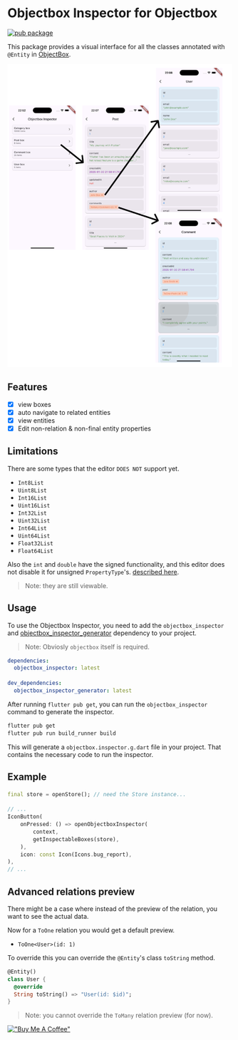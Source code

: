 # Objectbox Inspector for Objectbox

[![pub package](https://img.shields.io/pub/v/objectbox_inspector.svg)](https://pub.dev/packages/objectbox_inspector)

This package provides a visual interface for all the classes annotated with `@Entity` in [ObjectBox](https://pub.dev/packages/objectbox).

![Objectbox Inspector Demo](./assets/demo.png)

## Features

- [x] view boxes
- [x] auto navigate to related entities
- [x] view entities
- [x] Edit non-relation & non-final entity properties

## Limitations

There are some types that the editor `DOES NOT` support yet.

- `Int8List`
- `Uint8List`
- `Int16List`
- `Uint16List`
- `Int32List`
- `Uint32List`
- `Int64List`
- `Uint64List`
- `Float32List`
- `Float64List`

Also the `int` and `double` have the signed functionality, and this editor does not disable it for unsigned `PropertyType`'s. [described here](https://docs.objectbox.io/advanced/custom-types).


> Note: they are still viewable.

## Usage

To use the Objectbox Inspector, you need to add the `objectbox_inspector` and [objectbox_inspector_generator](https://pub.dev/packages/objectbox_inspector_generator) dependency to your project.

> Note: Obviosly `objectbox` itself is required.

```yaml
dependencies:
  objectbox_inspector: latest

dev_dependencies:
  objectbox_inspector_generator: latest
```

After running `flutter pub get`, you can run the `objectbox_inspector` command to generate the inspector.

```bash
flutter pub get
flutter pub run build_runner build
```

This will generate a `objectbox.inspector.g.dart` file in your project. That contains the necessary code to run the inspector.

## Example

```dart
final store = openStore(); // need the Store instance...

// ...
IconButton(
    onPressed: () => openObjectboxInspector(
        context,
        getInspectableBoxes(store),
    ),
    icon: const Icon(Icons.bug_report),
),
// ...
```

## Advanced relations preview

There might be a case where instead of the preview of the relation, you want to see the actual data.

Now for a `ToOne` relation you would get a default preview.

- `ToOne<User>(id: 1)`

To override this you can override the `@Entity`'s class `toString` method.

```dart
@Entity()
class User {
  @override
  String toString() => "User(id: $id)";
}
```

> Note: you cannot override the `ToMany` relation preview (for now).

[!["Buy Me A Coffee"](https://www.buymeacoffee.com/assets/img/custom_images/orange_img.png)](https://buymeacoffee.com/cosneanuc2)
